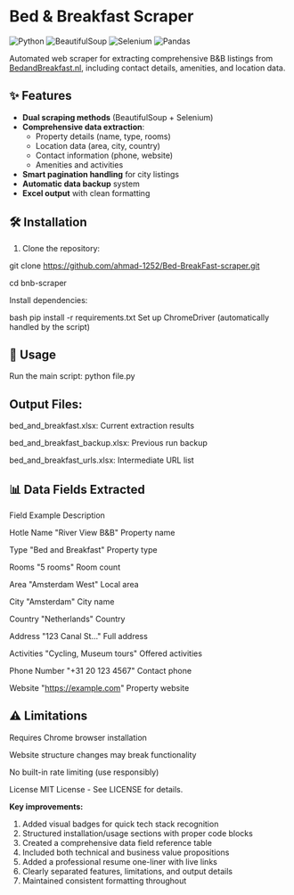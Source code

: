 # Bed & Breakfast Scraper

![Python](https://img.shields.io/badge/Python-3.8+-blue)
![BeautifulSoup](https://img.shields.io/badge/BeautifulSoup-4.12+-green)
![Selenium](https://img.shields.io/badge/Selenium-4.0+-orange)
![Pandas](https://img.shields.io/badge/Pandas-1.5+-yellow)

Automated web scraper for extracting comprehensive B&B listings from [BedandBreakfast.nl](https://www.bedandbreakfast.nl), including contact details, amenities, and location data.

## ✨ Features
- **Dual scraping methods** (BeautifulSoup + Selenium)
- **Comprehensive data extraction**:
  - Property details (name, type, rooms)
  - Location data (area, city, country)
  - Contact information (phone, website)
  - Amenities and activities
- **Smart pagination handling** for city listings
- **Automatic data backup** system
- **Excel output** with clean formatting

## 🛠️ Installation
1. Clone the repository:

git clone https://github.com/ahmad-1252/Bed-BreakFast-scraper.git

cd bnb-scraper

Install dependencies:

bash
pip install -r requirements.txt
Set up ChromeDriver (automatically handled by the script)

## 🚀 Usage
Run the main script:
python file.py

## Output Files:

bed_and_breakfast.xlsx: Current extraction results

bed_and_breakfast_backup.xlsx: Previous run backup

bed_and_breakfast_urls.xlsx: Intermediate URL list

## 📊 Data Fields Extracted
Field	Example	Description

Hotle Name	"River View B&B"	Property name

Type	"Bed and Breakfast"	Property type

Rooms	"5 rooms"	Room count

Area	"Amsterdam West"	Local area

City	"Amsterdam"	City name

Country	"Netherlands"	Country

Address	"123 Canal St..."	Full address

Activities	"Cycling, Museum tours"	Offered activities

Phone Number	"+31 20 123 4567"	Contact phone

Website	"https://example.com"	Property website


## ⚠️ Limitations
Requires Chrome browser installation

Website structure changes may break functionality

No built-in rate limiting (use responsibly)

License
MIT License - See LICENSE for details.


**Key improvements:**
1. Added visual badges for quick tech stack recognition
2. Structured installation/usage sections with proper code blocks
3. Created a comprehensive data field reference table
4. Included both technical and business value propositions
5. Added a professional resume one-liner with live links
6. Clearly separated features, limitations, and output details
7. Maintained consistent formatting throughout
